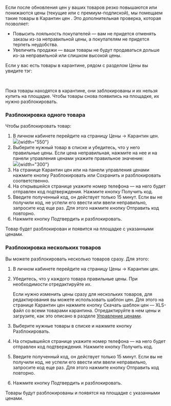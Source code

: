 [//]: # (title: Карантин цен)

Если после обновления цен у ваших товаров резко повышаются или
понижаются цены (текущие или с премиум-подпиской), мы помещаем такие товары в
<control>Карантин цен </control>. Это дополнительная проверка, которая позволяет:

-   Повысить лояльность покупателей — вам не придется отменять заказы
    из-за неправильной цены, а покупателям не придется терпеть
    неудобства.
-   Увеличить продажи — ваши товары не будут продаваться дольше из-за
    неправильной или слишком высокой цены.

Если у вас есть товары в карантине, рядом с разделом Цены вы увидите
тэг:

 

Пока товары находятся в карантине, они заблокированы и их нельзя купить
на площадке. Чтобы товары снова появились на площадке, их нужно разблокировать.

### Разблокировка одного товара

Чтобы разблокировать товар:

1. В личном кабинете перейдите на страницу <ui-path>Цены → Карантин цен</ui-path>.  
    ![](123503846.png){width="550"}
2. Выберите нужный товар в списке и убедитесь, что у него правильные
    цены. Если цена неправильная, нажмите на нее и на панели управления
    ценами укажите правильное значение:  
    ![](123503850.png){width="300"}
3. На странице <control>Карантин цен</control> или на панели управления ценами нажмите
    кнопку <control>Разблокировать</control> или <control>Сохранить и разблокировать</control> соответственно.
4. На открывшейся странице укажите номер телефона — на него будет
    отправлен код подтверждения. Нажмите кнопку <control>Получить код</control>. 
5. Введите полученный код, он действует только 15 минут. Если вы не
    получили код, не успели его ввести или ввели неправильно, запросите
    код еще раз. Для этого нажмите кнопку <control>Отправить код повторно</control>.
6. Нажмите кнопку <control>Подтвердить и разблокировать</control>.

Товар будет разблокирован и появится на площадке с указанными ценами.

### Разблокировка нескольких товаров

Вы можете разблокировать несколько товаров сразу. Для этого:

1.  В личном кабинете перейдите на страницу <ui-path>Цены → Карантин цен</ui-path>.

2.  Убедитесь, что у каждого товара правильные цены. При необходимости
    отредактируйте их.

    Если нужно изменить цены сразу для нескольких товаров, для
    редактирования вы можете использовать шаблон цен. Для этого на
    странице <control>Карантин цен</control> нажмите кнопку <control>Скачать шаблон цен — XLS-файл</control>
    со всеми товарами карантина. Отредактируйте в нем цены и загрузите,
    как это описано в разделе [Управление ценами](Управление_ценами.md).

3.  Выберите нужные товары в списке и нажмите кнопку <control>Разблокировать</control>.

4.  На открывшейся странице укажите номер телефона — на него будет
    отправлен код подтверждения. Нажмите кнопку <control>Получить код</control>.

5.  Введите полученный код, он действует только 15 минут. Если вы не
    получили код, не успели его ввести или ввели неправильно, запросите
    код еще раз. Для этого нажмите кнопку <control>Отправить код повторно</control>.

6.  Нажмите кнопку <control>Подтвердить и разблокировать</control>.

Товары будут разблокированы и появятся на площадке с указанными ценами.

